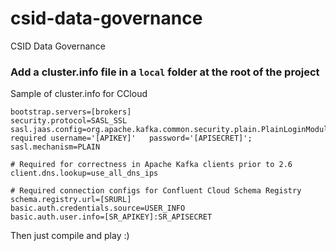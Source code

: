 # csid-data-governance
CSID Data Governance 

### Add a cluster.info file in a ``local`` folder at the root of the project

Sample of cluster.info for CCloud
```
bootstrap.servers=[brokers]
security.protocol=SASL_SSL
sasl.jaas.config=org.apache.kafka.common.security.plain.PlainLoginModule   required username='[APIKEY]'   password='[APISECRET]';
sasl.mechanism=PLAIN

# Required for correctness in Apache Kafka clients prior to 2.6
client.dns.lookup=use_all_dns_ips

# Required connection configs for Confluent Cloud Schema Registry
schema.registry.url=[SRURL]
basic.auth.credentials.source=USER_INFO
basic.auth.user.info=[SR_APIKEY]:SR_APISECRET
```

Then just compile and play :)